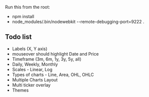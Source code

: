 Run this from the root:
 * npm install
 * node_modules/.bin/nodewebkit --remote-debugging-port=9222  .


Todo list
---------
* Labels (X, Y axis)
* mouseover should highlight Date and Price
* Timeframe (3m, 6m, 1y, 3y, 5y, all)
* Daily, Weekly, Monthly
* Scales - Linear, Log
* Types of charts - Line, Area, OHL, OHLC
* Multiple Charts Layout
* Multi ticker overlay
* Themes